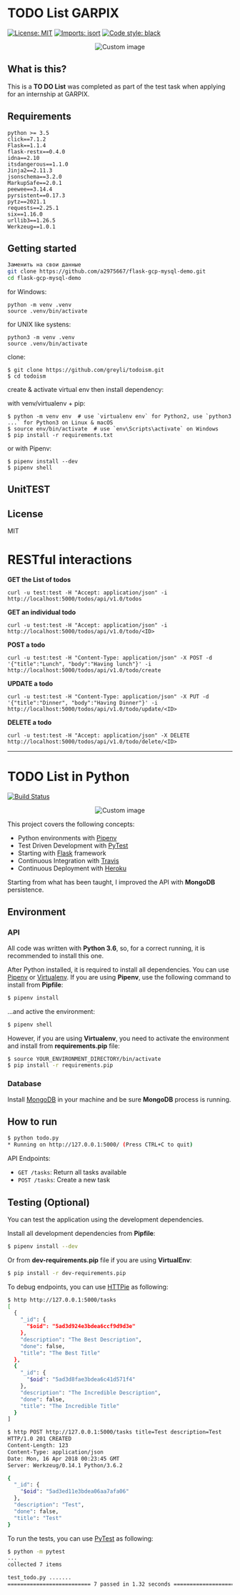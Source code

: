

# TODO List GARPIX

<p align="left">
<a href="https://github.com/psf/black/blob/main/LICENSE"><img alt="License: MIT" src="https://black.readthedocs.io/en/stable/_static/license.svg"></a>
<a href="https://pycqa.github.io/isortE"><img alt="Imports: isort" src="https://img.shields.io/badge/%20imports-isort-%231674b1?style=flat&labelColor=ef8336"></a>
<a href="https://github.com/psf/black"><img alt="Code style: black" src="https://img.shields.io/badge/code%20style-black-000000.svg"></a>
</p>


<p align="center">
  <img src="https://raw.github.com/marcosvbras/todo-list-python/master/images/to-do-list.jpg" alt="Custom image"/>
</p>

## What is this?
This is a **TO DO List** was completed as part of the test task when applying for an internship at GARPIX.


## Requirements
```
python >= 3.5
click==7.1.2
Flask==1.1.4
flask-restx==0.4.0
idna==2.10
itsdangerous==1.1.0
Jinja2==2.11.3
jsonschema==3.2.0
MarkupSafe==2.0.1
peewee==3.14.4
pyrsistent==0.17.3
pytz==2021.1
requests==2.25.1
six==1.16.0
urllib3==1.26.5
Werkzeug==1.0.1
```

## Getting started
```bash
Заменить на свои данные
git clone https://github.com/a2975667/flask-gcp-mysql-demo.git
cd flask-gcp-mysql-demo
```

for Windows:
```
python -m venv .venv
source .venv/bin/activate
```

for UNIX like systens:
```
python3 -m venv .venv
source .venv/bin/activate
```

clone:
```
$ git clone https://github.com/greyli/todoism.git
$ cd todoism
```
create & activate virtual env then install dependency:

with venv/virtualenv + pip:
```
$ python -m venv env  # use `virtualenv env` for Python2, use `python3 ...` for Python3 on Linux & macOS
$ source env/bin/activate  # use `env\Scripts\activate` on Windows
$ pip install -r requirements.txt
```
or with Pipenv:
```
$ pipenv install --dev
$ pipenv shell
```

## UnitTEST


## License
MIT



RESTful interactions
====================
**GET the List of todos**
```
curl -u test:test -H "Accept: application/json" -i http://localhost:5000/todos/api/v1.0/todos
```

**GET an individual todo**
```
curl -u test:test -H "Accept: application/json" -i http://localhost:5000/todos/api/v1.0/todo/<ID>
```

**POST a todo**
```
curl -u test:test -H "Content-Type: application/json" -X POST -d '{"title":"Lunch", "body":"Having lunch"}' -i http://localhost:5000/todos/api/v1.0/todo/create 
```

**UPDATE a todo**
```
curl -u test:test -H "Content-Type: application/json" -X PUT -d '{"title":"Dinner", "body":"Having Dinner"}' -i http://localhost:5000/todos/api/v1.0/todo/update/<ID>
```

**DELETE a todo**
```
curl -u test:test -H "Accept: application/json" -X DELETE http://localhost:5000/todos/api/v1.0/todo/delete/<ID>
```



-------


# TODO List in Python

[![Build Status](https://travis-ci.org/marcosvbras/todo-list-python.svg?branch=master)](https://travis-ci.org/marcosvbras/todo-list-python)

<p align="center">
  <img src="https://raw.github.com/marcosvbras/todo-list-python/master/images/to-do-list.jpg" alt="Custom image"/>
</p>



This project covers the following concepts:
- Python environments with [Pipenv](https://github.com/pypa/pipenv)
- Test Driven Development with [PyTest](https://docs.pytest.org/en/latest/)
- Starting with [Flask](http://flask.pocoo.org/) framework
- Continuous Integration with [Travis](https://travis-ci.org/)
- Continuous Deployment with [Heroku](https://www.heroku.com/)

Starting from what has been taught, I improved the API with **MongoDB** persistence.

## Environment
### API
All code was written with **Python 3.6**, so, for a correct running, it is recommended to install this one.

After Python installed, it is required to install all dependencies. You can use [Pipenv](https://github.com/pypa/pipenv) or [Virtualenv](https://virtualenv.pypa.io/en/stable/). If you are using **Pipenv**, use the following command to install from **Pipfile**:

```bash
$ pipenv install
```

...and active the environment:
```bash
$ pipenv shell
```

However, if you are using **Virtualenv**, you need to activate the environment and install from **requirements.pip** file:

```bash
$ source YOUR_ENVIRONMENT_DIRECTORY/bin/activate
$ pip install -r requirements.pip
```

### Database
Install [MongoDB](https://www.mongodb.com/) in your machine and be sure **MongoDB** process is running.

## How to run

```bash
$ python todo.py
* Running on http://127.0.0.1:5000/ (Press CTRL+C to quit)
```

API Endpoints:
- `GET /tasks`: Return all tasks available
- `POST /tasks`: Create a new task

## Testing (Optional)

You can test the application using the development dependencies.

Install all development dependencies from **Pipfile**:
```bash
$ pipenv install --dev
```

Or from **dev-requirements.pip** file if you are using **VirtualEnv**:
```bash
$ pip install -r dev-requirements.pip
```

To debug endpoints, you can use [HTTPie](https://httpie.org/) as following:
```bash
$ http http://127.0.0.1:5000/tasks
[
  {
    "_id": {
      "$oid": "5ad3d924e3bdea6ccf9d9d3e"
    },
    "description": "The Best Description",
    "done": false,
    "title": "The Best Title"
  },
  {
    "_id": {
      "$oid": "5ad3d8fae3bdea6c41d571f4"
    },
    "description": "The Incredible Description",
    "done": false,
    "title": "The Incredible Title"
  }
]
```

```bash
$ http POST http://127.0.0.1:5000/tasks title=Test description=Test
HTTP/1.0 201 CREATED
Content-Length: 123
Content-Type: application/json
Date: Mon, 16 Apr 2018 00:23:45 GMT
Server: Werkzeug/0.14.1 Python/3.6.2

{
  "_id": {
    "$oid": "5ad3ed11e3bdea06aa7afa06"
  },
  "description": "Test",
  "done": false,
  "title": "Test"
}
```

To run the tests, you can use [PyTest](https://docs.pytest.org/en/latest/) as following:
```bash
$ python -m pytest
...
collected 7 items

test_todo.py .......                                                    [100%]
========================== 7 passed in 1.32 seconds ==========================
```
